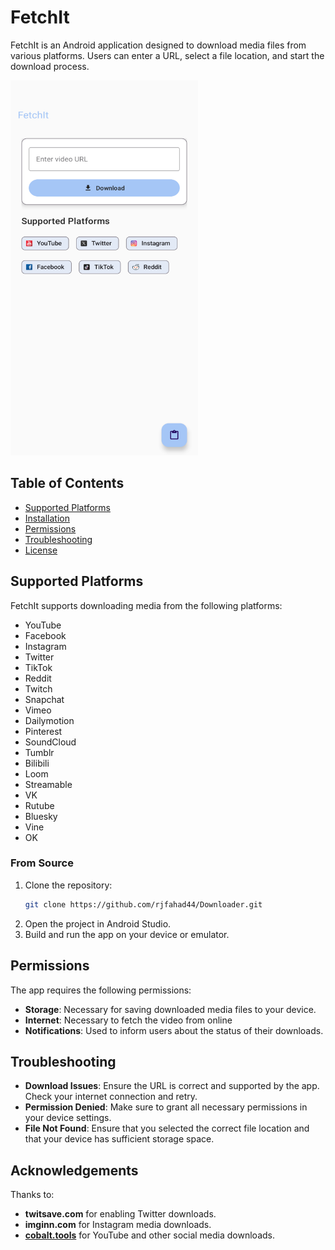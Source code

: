 # FetchIt

FetchIt is an Android application designed to download media files from various platforms. Users can enter a URL, select a file location, and start the download process.

<img src="https://github.com/rjfahad44/Downloader/blob/a1551d4601f132dcc5db3e43528bdfa238adffe0/images/phoneScreenshots/1.png?raw=true" alt="FetchIt Screenshot" width="300" height="600">


## Table of Contents

- [Supported Platforms](#supported-platforms)
- [Installation](#installation)
- [Permissions](#permissions)
- [Troubleshooting](#troubleshooting)
- [License](#license)

## Supported Platforms

FetchIt supports downloading media from the following platforms:

- YouTube
- Facebook
- Instagram
- Twitter
- TikTok
- Reddit
- Twitch
- Snapchat
- Vimeo
- Dailymotion
- Pinterest
- SoundCloud
- Tumblr
- Bilibili
- Loom
- Streamable
- VK
- Rutube
- Bluesky
- Vine
- OK

### From Source

1. Clone the repository:
   ```bash
   git clone https://github.com/rjfahad44/Downloader.git
   ```
2. Open the project in Android Studio.
3. Build and run the app on your device or emulator.

## Permissions

The app requires the following permissions:

- **Storage**: Necessary for saving downloaded media files to your device.
- **Internet**: Necessary to fetch the video from online
- **Notifications**: Used to inform users about the status of their downloads.

## Troubleshooting

- **Download Issues**: Ensure the URL is correct and supported by the app. Check your internet connection and retry.
- **Permission Denied**: Make sure to grant all necessary permissions in your device settings.
- **File Not Found**: Ensure that you selected the correct file location and that your device has sufficient storage space.


## Acknowledgements

Thanks to:

- **twitsave.com** for enabling Twitter downloads.
- **imginn.com** for Instagram media downloads.
- **[cobalt.tools](https://github.com/imputnet/cobalt)** for YouTube and other social media downloads.